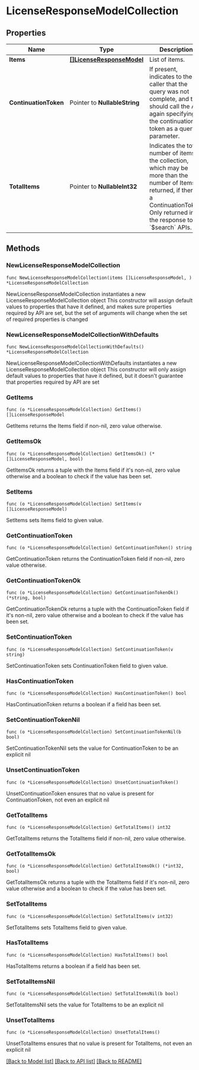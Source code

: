 # LicenseResponseModelCollection

## Properties

Name | Type | Description | Notes
------------ | ------------- | ------------- | -------------
**Items** | [**[]LicenseResponseModel**](LicenseResponseModel.md) | List of items. | 
**ContinuationToken** | Pointer to **NullableString** | If present, indicates to the caller that the query was not complete, and they should call the API again specifying the continuation token as a query parameter. | [optional] 
**TotalItems** | Pointer to **NullableInt32** | Indicates the total number of items in the collection, which may be more than the number of Items returned, if there is a ContinuationToken.  Only returned in the response to &#x60;$search&#x60; APIs. | [optional] 

## Methods

### NewLicenseResponseModelCollection

`func NewLicenseResponseModelCollection(items []LicenseResponseModel, ) *LicenseResponseModelCollection`

NewLicenseResponseModelCollection instantiates a new LicenseResponseModelCollection object
This constructor will assign default values to properties that have it defined,
and makes sure properties required by API are set, but the set of arguments
will change when the set of required properties is changed

### NewLicenseResponseModelCollectionWithDefaults

`func NewLicenseResponseModelCollectionWithDefaults() *LicenseResponseModelCollection`

NewLicenseResponseModelCollectionWithDefaults instantiates a new LicenseResponseModelCollection object
This constructor will only assign default values to properties that have it defined,
but it doesn't guarantee that properties required by API are set

### GetItems

`func (o *LicenseResponseModelCollection) GetItems() []LicenseResponseModel`

GetItems returns the Items field if non-nil, zero value otherwise.

### GetItemsOk

`func (o *LicenseResponseModelCollection) GetItemsOk() (*[]LicenseResponseModel, bool)`

GetItemsOk returns a tuple with the Items field if it's non-nil, zero value otherwise
and a boolean to check if the value has been set.

### SetItems

`func (o *LicenseResponseModelCollection) SetItems(v []LicenseResponseModel)`

SetItems sets Items field to given value.


### GetContinuationToken

`func (o *LicenseResponseModelCollection) GetContinuationToken() string`

GetContinuationToken returns the ContinuationToken field if non-nil, zero value otherwise.

### GetContinuationTokenOk

`func (o *LicenseResponseModelCollection) GetContinuationTokenOk() (*string, bool)`

GetContinuationTokenOk returns a tuple with the ContinuationToken field if it's non-nil, zero value otherwise
and a boolean to check if the value has been set.

### SetContinuationToken

`func (o *LicenseResponseModelCollection) SetContinuationToken(v string)`

SetContinuationToken sets ContinuationToken field to given value.

### HasContinuationToken

`func (o *LicenseResponseModelCollection) HasContinuationToken() bool`

HasContinuationToken returns a boolean if a field has been set.

### SetContinuationTokenNil

`func (o *LicenseResponseModelCollection) SetContinuationTokenNil(b bool)`

 SetContinuationTokenNil sets the value for ContinuationToken to be an explicit nil

### UnsetContinuationToken
`func (o *LicenseResponseModelCollection) UnsetContinuationToken()`

UnsetContinuationToken ensures that no value is present for ContinuationToken, not even an explicit nil
### GetTotalItems

`func (o *LicenseResponseModelCollection) GetTotalItems() int32`

GetTotalItems returns the TotalItems field if non-nil, zero value otherwise.

### GetTotalItemsOk

`func (o *LicenseResponseModelCollection) GetTotalItemsOk() (*int32, bool)`

GetTotalItemsOk returns a tuple with the TotalItems field if it's non-nil, zero value otherwise
and a boolean to check if the value has been set.

### SetTotalItems

`func (o *LicenseResponseModelCollection) SetTotalItems(v int32)`

SetTotalItems sets TotalItems field to given value.

### HasTotalItems

`func (o *LicenseResponseModelCollection) HasTotalItems() bool`

HasTotalItems returns a boolean if a field has been set.

### SetTotalItemsNil

`func (o *LicenseResponseModelCollection) SetTotalItemsNil(b bool)`

 SetTotalItemsNil sets the value for TotalItems to be an explicit nil

### UnsetTotalItems
`func (o *LicenseResponseModelCollection) UnsetTotalItems()`

UnsetTotalItems ensures that no value is present for TotalItems, not even an explicit nil

[[Back to Model list]](../README.md#documentation-for-models) [[Back to API list]](../README.md#documentation-for-api-endpoints) [[Back to README]](../README.md)


